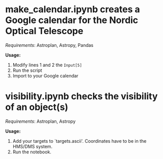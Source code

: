 # make_calendar.ipynb creates a Google calendar for the Nordic Optical Telescope

*Requirements*: Astroplan, Astropy, Pandas

**Usage:**
1) Modify lines 1 and 2 the `Input[5]`
2) Run the script
3) Import to your Google calendar

#  visibility.ipynb checks the visibility of an object(s)

*Requirements*: Astroplan, Astropy

**Usage:**

1) Add your targets to `targets.ascii'. Coordinates have to be in the HMS/DMS system.
2) Run the notebook.